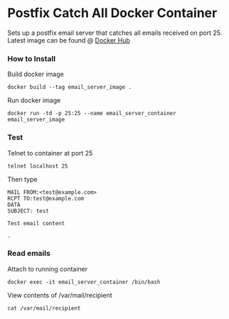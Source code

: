 # Postfix Catch All Docker Container


Sets up a postfix email server that catches all emails received on port 25.
Latest image can be found @ [Docker Hub](https://hub.docker.com/r/frouk/postfix_catch_all/)

### How to Install
Build docker image
```
docker build --tag email_server_image .
```
Run docker image
```
docker run -td -p 25:25 --name email_server_container email_server_image
```

### Test
Telnet to container at port 25
```
telnet localhost 25
```
Then type
```
MAIL FROM:<test@example.com>
RCPT TO:test@example.com
DATA
SUBJECT: test

Test email content

.
```

### Read emails
Attach to running container
```
docker exec -it email_server_container /bin/bash
```
View contents of /var/mail/recipient
```
cat /var/mail/recipient
```
